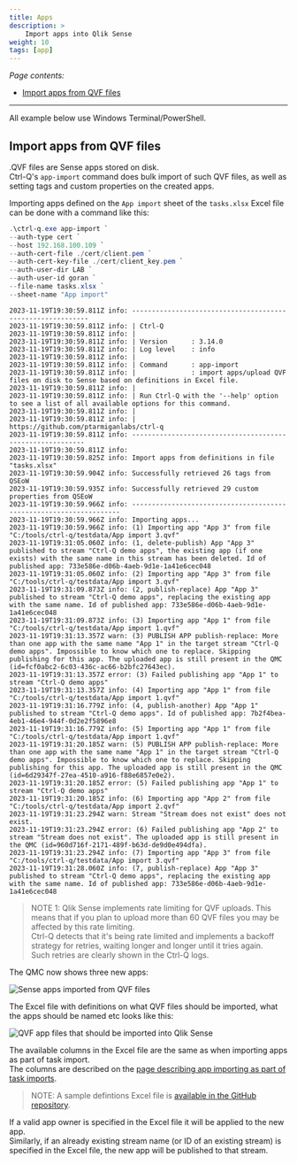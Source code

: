 ```yaml
---
title: Apps
description: >
    Import apps into Qlik Sense
weight: 10
tags: [app]
---
```


<!-- {{% pageinfo %}} 
This is a placeholder page that shows you how to use this template site.
{{% /pageinfo %}} -->

*Page contents:*

- [Import apps from QVF files](#import-apps-from-qvf-files)

---

All example below use Windows Terminal/PowerShell.

## Import apps from QVF files

.QVF files are Sense apps stored on disk.  
Ctrl-Q's `app-import` command does bulk import of such QVF files, as well as setting tags and custom properties on the created apps.

Importing apps defined on the `App import` sheet of the `tasks.xlsx` Excel file can be done with a command like this:

```powershell
.\ctrl-q.exe app-import `
--auth-type cert `
--host 192.168.100.109 `
--auth-cert-file ./cert/client.pem `
--auth-cert-key-file ./cert/client_key.pem `
--auth-user-dir LAB `
--auth-user-id goran `
--file-name tasks.xlsx `
--sheet-name "App import"
```

```text
2023-11-19T19:30:59.811Z info: -----------------------------------------------------------
2023-11-19T19:30:59.811Z info: | Ctrl-Q
2023-11-19T19:30:59.811Z info: |
2023-11-19T19:30:59.811Z info: | Version      : 3.14.0
2023-11-19T19:30:59.811Z info: | Log level    : info
2023-11-19T19:30:59.811Z info: |
2023-11-19T19:30:59.811Z info: | Command      : app-import
2023-11-19T19:30:59.811Z info: |              : import apps/upload QVF files on disk to Sense based on definitions in Excel file.
2023-11-19T19:30:59.811Z info: |
2023-11-19T19:30:59.811Z info: | Run Ctrl-Q with the '--help' option to see a list of all available options for this command.
2023-11-19T19:30:59.811Z info: |
2023-11-19T19:30:59.811Z info: | https://github.com/ptarmiganlabs/ctrl-q
2023-11-19T19:30:59.811Z info: ----------------------------------------------------------
2023-11-19T19:30:59.811Z info:
2023-11-19T19:30:59.825Z info: Import apps from definitions in file "tasks.xlsx"
2023-11-19T19:30:59.904Z info: Successfully retrieved 26 tags from QSEoW
2023-11-19T19:30:59.935Z info: Successfully retrieved 29 custom properties from QSEoW
2023-11-19T19:30:59.966Z info: -------------------------------------------------------------------
2023-11-19T19:30:59.966Z info: Importing apps...
2023-11-19T19:30:59.966Z info: (1) Importing app "App 3" from file "C:/tools/ctrl-q/testdata/App import 3.qvf"
2023-11-19T19:31:05.060Z info: (1, delete-publish) App "App 3" published to stream "Ctrl-Q demo apps", the existing app (if one exists) with the same name in this stream has been deleted. Id of published app: 733e586e-d06b-4aeb-9d1e-1a41e6cec048
2023-11-19T19:31:05.060Z info: (2) Importing app "App 3" from file "C:/tools/ctrl-q/testdata/App import 3.qvf"
2023-11-19T19:31:09.873Z info: (2, publish-replace) App "App 3" published to stream "Ctrl-Q demo apps", replacing the existing app with the same name. Id of published app: 733e586e-d06b-4aeb-9d1e-1a41e6cec048
2023-11-19T19:31:09.873Z info: (3) Importing app "App 1" from file "C:/tools/ctrl-q/testdata/App import 1.qvf"
2023-11-19T19:31:13.357Z warn: (3) PUBLISH APP publish-replace: More than one app with the same name "App 1" in the target stream "Ctrl-Q demo apps". Impossible to know which one to replace. Skipping publishing for this app. The uploaded app is still present in the QMC (id=fcf0abc2-6c03-436c-ac66-b2bfc27643ec).
2023-11-19T19:31:13.357Z error: (3) Failed publishing app "App 1" to stream "Ctrl-Q demo apps"
2023-11-19T19:31:13.357Z info: (4) Importing app "App 1" from file "C:/tools/ctrl-q/testdata/App import 1.qvf"
2023-11-19T19:31:16.779Z info: (4, publish-another) App "App 1" published to stream "Ctrl-Q demo apps". Id of published app: 7b2f4bea-4eb1-46e4-944f-0d2e2f5896e8
2023-11-19T19:31:16.779Z info: (5) Importing app "App 1" from file "C:/tools/ctrl-q/testdata/App import 1.qvf"
2023-11-19T19:31:20.185Z warn: (5) PUBLISH APP publish-replace: More than one app with the same name "App 1" in the target stream "Ctrl-Q demo apps". Impossible to know which one to replace. Skipping publishing for this app. The uploaded app is still present in the QMC (id=6d29347f-27ea-4510-a916-f88e6857e0e2).
2023-11-19T19:31:20.185Z error: (5) Failed publishing app "App 1" to stream "Ctrl-Q demo apps"
2023-11-19T19:31:20.185Z info: (6) Importing app "App 2" from file "C:/tools/ctrl-q/testdata/App import 2.qvf"
2023-11-19T19:31:23.294Z warn: Stream "Stream does not exist" does not exist.
2023-11-19T19:31:23.294Z error: (6) Failed publishing app "App 2" to stream "Stream does not exist". The uploaded app is still present in the QMC (id=960d716f-2171-489f-b63d-de9d0e494dfa).
2023-11-19T19:31:23.294Z info: (7) Importing app "App 3" from file "C:/tools/ctrl-q/testdata/App import 3.qvf"
2023-11-19T19:31:28.060Z info: (7, publish-replace) App "App 3" published to stream "Ctrl-Q demo apps", replacing the existing app with the same name. Id of published app: 733e586e-d06b-4aeb-9d1e-1a41e6cec048
```

> NOTE 1: Qlik Sense implements rate limiting for QVF uploads. This means that if you plan to upload more than 60 QVF files you may be affected by this rate limiting.  
> Ctrl-Q detects that it's being rate limited and implements a backoff strategy for retries, waiting longer and longer until it tries again.  
> Such retries are clearly shown in the Ctrl-Q logs.

The QMC now shows three new apps:

![Sense apps imported from QVF files](/img/ctrl-q-app-import-2.png "Sense apps imported from QVF files")

The Excel file with definitions on what QVF files should be imported, what the apps should be named etc looks like this:

![QVF app files that should be imported into Qlik Sense](/img/ctrl-q-app-import-1.png "QVF app files that should be imported into Qlik Sense")

The available columns in the Excel file are the same as when importing apps as part of task import.  
The columns are described on the [page describing app importing as part of task imports](http://localhost:1313/docs/command/import/task/#source-file-columns-for-app-import-definitions).

> NOTE: A sample defintions Excel file is [available in the GitHub repository](https://github.com/ptarmiganlabs/ctrl-q/blob/main/testdata/tasks.xlsx?raw=true).

If a valid app owner is specified in the Excel file it will be applied to the new app.  
Similarly, if an already existing stream name (or ID of an existing stream) is specified in the Excel file, the new app will be published to that stream.
